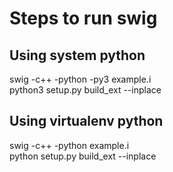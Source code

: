 # Steps to run swig

## Using system python

swig -c\+\+ -python -py3 example.i  
python3 setup.py build_ext --inplace

## Using virtualenv python

swig -c\+\+ -python example.i  
python setup.py build_ext --inplace